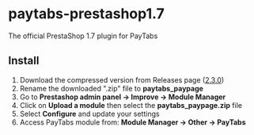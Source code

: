 # paytabs-prestashop1.7
The official PrestaShop 1.7 plugin for PayTabs


## Install
1. Download the compressed version from Releases page ([2.3.0](https://github.com/paytabscom/paytabs-prestashop1.7/releases/download/2.3.0/paytabs_paypage.zip))
2. Rename the downloaded ".zip" file to **paytabs_paypage**
3. Go to **Prestashop admin panel -> Improve -> Module Manager**
4. Click on **Upload a module** then select the **paytabs_paypage.zip** file
5. Select **Configure** and update your settings
6. Access PayTabs module from: **Module Manager -> Other -> PayTabs**

